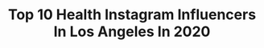 ---
title: Top 10 Health Instagram Influencers In Los Angeles In 2020
description: >-
  Find top health Instagram influencers in Los Angeles in 2020. Most popular hashtags: #fitness #losangeles #health.
platform: Instagram
hits: 364
text_top: Analyze the best Instagram influencers on inBeat.
text_bottom: Our platform holds 364 Instagram influencers like this in Los Angeles, United States for you to connect with.
profiles:
  - username: "jizzymack"
    fullname: >-
      Ray  Sadeghi
    bio: >-
      Bodyguard for @floydmayweather All I need is you, Lord JESUS, and your word so I may live truly. Contact by DM or Email for any business inquiries.
    location: "United States"
    followers: 212389
    engagement: 139
    commentsToLikes: 0.015024
    id: ck0vx1u47wpyl0i19oypik8rj
    verified: false
    hashtags: "#ufc, #fitness, #bible, #chicago"
  - username: "ryan.seif"
    fullname: >-
      Ryan Seif
    bio: >-
      Cinematographer, Music Video Director, Celebrity photographer￼ 🇺🇸
    location: "United States"
    followers: 17967
    engagement: 507
    commentsToLikes: 0.046424
    id: ck9wgx5pmvdfh0j787n6deowx
    verified: false
    hashtags: "#nature, #ryanseif, #musicvideo, #instagram"
  - username: "awin_3r"
    fullname: >-
      Carlos
    bio: >-
      Spread love. Cuban 200% 🇨🇺. Crtorrez343@gmail.com
    location: "United States"
    followers: 11038
    engagement: 435
    commentsToLikes: 0.019663
    id: ck5hh27ax5zwx0i114zp9x2n7
    verified: false
    hashtags: "#muscle, #fit, #fitness, #workout"
  - username: "olivia.thai"
    fullname: >-
      OLIVIATHAI ⬇️✌️🌎❄️🐣
    bio: >-
      📍Arcadia, CA American Idol XV. UC Berkeley 2021. clearly not a fan of IG grids. certified essential oil specialist. songwriter + comedic livestreamer
    location: "United States"
    followers: 88380
    engagement: 121
    commentsToLikes: 0.097725
    id: ck6tr1d2ew8up0j71j7yl784f
    verified: false
    hashtags: "#meme, #memes, #virus, #covid19"
  - username: "leonatsume"
    fullname: >-
      Leo Natsume
    bio: >-
      Creative Designer. Clients: Google, Instagram, Adobe, Uber, Twitter, Huawei, Nike, Disney, Coca-Cola, NYT, Mercedes-Benz, WillSmith, Armani.
    location: "United States"
    followers: 24332
    engagement: 398
    commentsToLikes: 0.017378
    id: ck0vuzgofmuiw0i19bru4qv33
    verified: false
    hashtags: "#octane, #catsofinstagram, #smartphone, #influencer"
  - username: "kim_strother"
    fullname: >-
      Kim Strother
    bio: >-
      Celebrity Trainer & Yoga Instructor. Healing through holistic nutrition & mindfulness. Let’s create your own integrative health plan. 📍Los Angeles CA
    location: "United States"
    followers: 18453
    engagement: 268
    commentsToLikes: 0.086910
    id: ck0vy0qgv1nzc0i191977v1hz
    verified: false
    hashtags: "#30daytransformation, #nutrition, #explore, #healthylifestyle"
  - username: "michellecarigma"
    fullname: >-
      MC
    bio: >-
      @itsallgood.inc @_modernfit Mental Health, Fitness, Wellness Los Angeles
    location: "United States"
    followers: 29088
    engagement: 472
    commentsToLikes: 0.028930
    id: ck6tshhcx4snf0j71tkgg1r0m
    verified: false
    hashtags: "#challengeaccepted, #wearamask, #blacklivesmatter, #blackouttuesday"
  - username: "soukeyna"
    fullname: >-
      SouKeyna Diouf
    bio: >-
      (Sue•Kay•Na) Senegalese• Model• Healthcare Advocate• Howard Alumni UN Global Health Champion 📍Los Angeles
    location: "United States"
    followers: 103099
    engagement: 652
    commentsToLikes: 0.017691
    id: ck0vz37o872dh0i19x5qcj376
    verified: false
    hashtags: "#lancomepartner, #ad, #savagexambassador, #swipe"
  - username: "cori.story"
    fullname: >-
      Corinne Nicewick
    bio: >-
      I’m almost good at a lot of things ______________________ - Mental Health Advocate - 📍Los Angeles, CA
    location: "United States"
    followers: 29306
    engagement: 682
    commentsToLikes: 0.017898
    id: ck1384lfueh0w0i196kmj6kt2
    verified: false
    hashtags: "#awakenedalchemy, #movementchallenge, #flexibility, #push"
  - username: "mybeautybunny"
    fullname: >-
      Jen M 🐰 My Beauty Bunny Blog
    bio: >-
      🐰 Since 2009 #crueltyfree blogger 🐰 Jen Mathews, Chief Bunny 🐰 #cleanbeauty, health & lifestyle 📍Los Angeles ✍🏻 jen@mybeautybunny.com #thyroidcancer 🦋
    location: "United States"
    followers: 78051
    engagement: 152
    commentsToLikes: 0.035043
    id: ck0vvybkjrbjk0i19alnpo9ez
    verified: false
    hashtags: "#vegan, #gifted, #crueltyfree, #goodhairdaychallenge"
---
